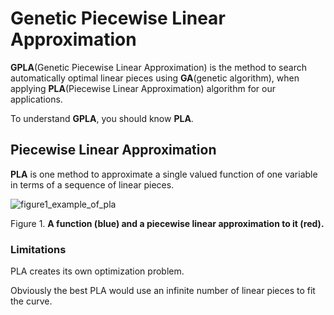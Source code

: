 # Genetic Piecewise Linear Approximation

**GPLA**(Genetic Piecewise Linear Approximation) is the method to search automatically optimal linear pieces using **GA**(genetic algorithm), when applying **PLA**(Piecewise Linear Approximation) algorithm for our applications.

To understand **GPLA**, you should know **PLA**.

## Piecewise Linear Approximation

**PLA** is one method to approximate a single valued function of one variable in terms of a sequence of linear pieces.

![figure1_example_of_pla](https://user-images.githubusercontent.com/35001605/60399341-14f13180-9b9e-11e9-8ddd-e79f65e61476.png)

Figure 1. **A function (blue) and a piecewise linear approximation to it (red).**

### Limitations

PLA creates its own optimization problem. 

Obviously the best PLA would use an infinite number of linear pieces to fit the curve. 


